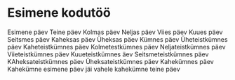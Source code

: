 # Esimene kodutöö
Esimene päev
Teine päev
Kolmas päev
Neljas päev
Viies päev
Kuues päev
Seitsmes päev
Kaheksas päev
Üheksas päev
Kümnes päev
Üheteistkümnes päev
Kaheteistkümnes päev
Kolmetestkümnes päev
Neljateistkümnes päev
Viieteistkümnes päev
Kuueteistkümnes äev
Seitsmeteistkümnes päev
KAheksateistkümnes päev
Üheksateistkümnes päev
Kahekümnes päev
Kahekümne esimene päev jäi vahele
kahekümne teine päev
